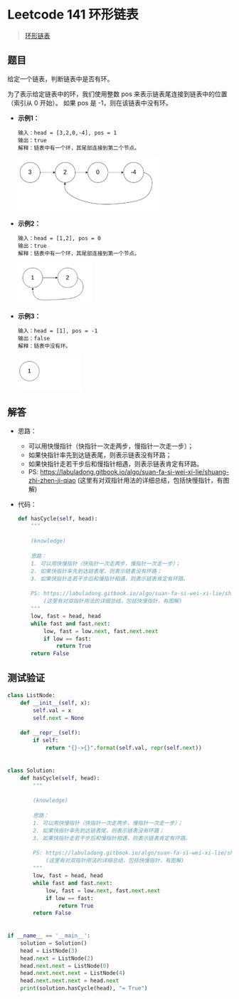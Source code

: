 # Leetcode 141 环形链表

> [环形链表](https://leetcode-cn.com/problems/linked-list-cycle/)

## 题目

给定一个链表，判断链表中是否有环。

为了表示给定链表中的环，我们使用整数 pos 来表示链表尾连接到链表中的位置（索引从 0 开始）。 如果 pos 是 -1，则在该链表中没有环。

- **示例1：**

  ```
  输入：head = [3,2,0,-4], pos = 1
  输出：true
  解释：链表中有一个环，其尾部连接到第二个节点。
  ```

  ![image.png](141-linked-list-cycle.assets/7222676-74870761ce027ca8.png)

- **示例2：**

  ```
  输入：head = [1,2], pos = 0
  输出：true
  解释：链表中有一个环，其尾部连接到第一个节点。
  ```

  ![image.png](141-linked-list-cycle.assets/7222676-cc846b00e978d00d.png)

- **示例3：**

  ```
  输入：head = [1], pos = -1
  输出：false
  解释：链表中没有环。
  ```

  ![image.png](141-linked-list-cycle.assets/7222676-5de8740f86c71bd7.png)

## 解答

- 思路：

  - 可以用快慢指针（快指针一次走两步，慢指针一次走一步）；
  - 如果快指针率先到达链表尾，则表示链表没有环路；
  - 如果快指针走若干步后和慢指针相遇，则表示链表肯定有环路。
  - PS: https://labuladong.gitbook.io/algo/suan-fa-si-wei-xi-lie/shuang-zhi-zhen-ji-qiao (这里有对双指针用法的详细总结，包括快慢指针，有图解)

- 代码：

  ```python
  def hasCycle(self, head):
      """
      
      (knowledge)
  
      思路：
      1. 可以用快慢指针（快指针一次走两步，慢指针一次走一步）；
      2. 如果快指针率先到达链表尾，则表示链表没有环路；
      3. 如果快指针走若干步后和慢指针相遇，则表示链表肯定有环路。
  
      PS: https://labuladong.gitbook.io/algo/suan-fa-si-wei-xi-lie/shuang-zhi-zhen-ji-qiao
          (这里有对双指针用法的详细总结，包括快慢指针，有图解)
      """
      low, fast = head, head
      while fast and fast.next:
          low, fast = low.next, fast.next.next
          if low == fast:
              return True
      return False
  ```

## 测试验证

```python
class ListNode:
    def __init__(self, x):
        self.val = x
        self.next = None
    
    def __repr__(self):
        if self:
            return "{}->{}".format(self.val, repr(self.next))


class Solution:
    def hasCycle(self, head):
        """
        
        (knowledge)

        思路：
        1. 可以用快慢指针（快指针一次走两步，慢指针一次走一步）；
        2. 如果快指针率先到达链表尾，则表示链表没有环路；
        3. 如果快指针走若干步后和慢指针相遇，则表示链表肯定有环路。

        PS: https://labuladong.gitbook.io/algo/suan-fa-si-wei-xi-lie/shuang-zhi-zhen-ji-qiao
            (这里有对双指针用法的详细总结，包括快慢指针，有图解)
        """
        low, fast = head, head
        while fast and fast.next:
            low, fast = low.next, fast.next.next
            if low == fast:
                return True
        return False


if __name__ == '__main__':
    solution = Solution()
    head = ListNode(3)
    head.next = ListNode(2)
    head.next.next = ListNode(0)
    head.next.next.next = ListNode(4)
    head.next.next.next = head.next
    print(solution.hasCycle(head), "= True")
```